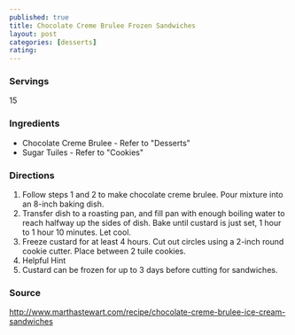 ```yaml
---
published: true
title: Chocolate Creme Brulee Frozen Sandwiches
layout: post
categories: [desserts]
rating: 
---
```

### Servings
15

### Ingredients
- Chocolate Creme Brulee - Refer to "Desserts"
- Sugar Tuiles - Refer to "Cookies"


### Directions
1. Follow steps 1 and 2 to make chocolate creme brulee. Pour mixture into an 8-inch baking dish.
2. Transfer dish to a roasting pan, and fill pan with enough boiling water to reach halfway up the sides of dish. Bake until custard is just set, 1 hour to 1 hour 10 minutes. Let cool.
3. Freeze custard for at least 4 hours. Cut out circles using a 2-inch round cookie cutter. Place between 2 tuile cookies.
4. Helpful Hint
5. Custard can be frozen for up to 3 days before cutting for sandwiches.

### Source
<a href="http://www.marthastewart.com/recipe/chocolate-creme-brulee-ice-cream-sandwiches" target="new">http://www.marthastewart.com/recipe/chocolate-creme-brulee-ice-cream-sandwiches</a>
